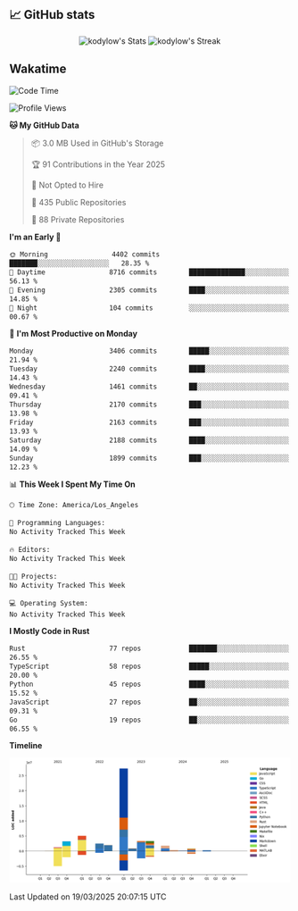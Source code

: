 ## 📈 GitHub stats
<!--START_SECTION:github-->
<div class="badges-githubstats">
  <p align="center">
    <img src="https://github-readme-stats.vercel.app/api?username=kodylow&theme=tokyonight&show_icons=true&hide_border=true&count_private=true" alt="kodylow's Stats" height="165">
    <img src="https://github-readme-streak-stats.herokuapp.com/?user=kodylow&theme=tokyonight&hide_border=true" alt="kodylow's Streak" height="165">
  </p>
</div>
<!--END_SECTION:github-->

## Wakatime 
<!--START_SECTION:waka-->
![Code Time](http://img.shields.io/badge/Code%20Time-1%2C294%20hrs%2031%20mins-blue)

![Profile Views](http://img.shields.io/badge/Profile%20Views-0-blue)

**🐱 My GitHub Data** 

> 📦 3.0 MB Used in GitHub's Storage 
 > 
> 🏆 91 Contributions in the Year 2025
 > 
> 🚫 Not Opted to Hire
 > 
> 📜 435 Public Repositories 
 > 
> 🔑 88 Private Repositories 
 > 
**I'm an Early 🐤** 

```text
🌞 Morning                4402 commits        ███████░░░░░░░░░░░░░░░░░░   28.35 % 
🌆 Daytime                8716 commits        ██████████████░░░░░░░░░░░   56.13 % 
🌃 Evening                2305 commits        ████░░░░░░░░░░░░░░░░░░░░░   14.85 % 
🌙 Night                  104 commits         ░░░░░░░░░░░░░░░░░░░░░░░░░   00.67 % 
```
📅 **I'm Most Productive on Monday** 

```text
Monday                   3406 commits        █████░░░░░░░░░░░░░░░░░░░░   21.94 % 
Tuesday                  2240 commits        ████░░░░░░░░░░░░░░░░░░░░░   14.43 % 
Wednesday                1461 commits        ██░░░░░░░░░░░░░░░░░░░░░░░   09.41 % 
Thursday                 2170 commits        ███░░░░░░░░░░░░░░░░░░░░░░   13.98 % 
Friday                   2163 commits        ███░░░░░░░░░░░░░░░░░░░░░░   13.93 % 
Saturday                 2188 commits        ████░░░░░░░░░░░░░░░░░░░░░   14.09 % 
Sunday                   1899 commits        ███░░░░░░░░░░░░░░░░░░░░░░   12.23 % 
```


📊 **This Week I Spent My Time On** 

```text
🕑︎ Time Zone: America/Los_Angeles

💬 Programming Languages: 
No Activity Tracked This Week

🔥 Editors: 
No Activity Tracked This Week

🐱‍💻 Projects: 
No Activity Tracked This Week

💻 Operating System: 
No Activity Tracked This Week
```

**I Mostly Code in Rust** 

```text
Rust                     77 repos            ███████░░░░░░░░░░░░░░░░░░   26.55 % 
TypeScript               58 repos            █████░░░░░░░░░░░░░░░░░░░░   20.00 % 
Python                   45 repos            ████░░░░░░░░░░░░░░░░░░░░░   15.52 % 
JavaScript               27 repos            ██░░░░░░░░░░░░░░░░░░░░░░░   09.31 % 
Go                       19 repos            ██░░░░░░░░░░░░░░░░░░░░░░░   06.55 % 
```



**Timeline**

![Lines of Code chart](https://raw.githubusercontent.com/Kodylow/Kodylow/master/assets/bar_graph.png)


 Last Updated on 19/03/2025 20:07:15 UTC
<!--END_SECTION:waka-->
